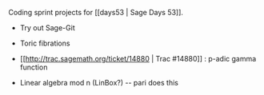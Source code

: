 Coding sprint projects for [[days53 | Sage Days 53]].


 * Try out Sage-Git

 * Toric fibrations

 * [[http://trac.sagemath.org/ticket/14880 | Trac #14880]] : p-adic gamma function 

 * Linear algebra mod n (LinBox?) -- pari does this
